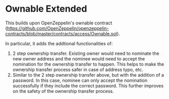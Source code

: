 # Ownable Extended

This builds upon OpenZeppelin's ownable contract (https://github.com/OpenZeppelin/openzeppelin-contracts/blob/master/contracts/access/Ownable.sol).

In particular, it adds the addtional functionalities of:
1. 2 step ownership transfer. Existing owner would need to nominate the new owner address and the nominee would need to accept the nomination for the ownership transfer to happen. This helps to make the ownership transfer process safer in case of address typo, etc.
2. Similar to the 2 step ownership transfer above, but with the addition of a password. In this case, nominee can only accept the nomination successfully if they include the correct password. This further improves on the safety of the ownership transfer process.
